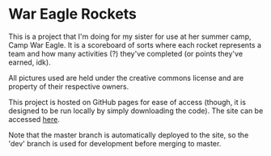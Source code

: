 # War Eagle Rockets
This is a project that I'm doing for my sister for use at her summer camp, Camp War Eagle.
It is a scoreboard of sorts where each rocket represents a team and how many activities (?) they've completed (or points they've earned, idk).

All pictures used are held under the creative commons license and are property of their respective owners.

This project is hosted on GitHub pages for ease of access (though, it is designed to be run locally by simply downloading the code).
The site can be accessed [here](https://gippies.github.io/WarEagleRockets/).

Note that the master branch is automatically deployed to the site, so the 'dev' branch is used for development before merging to master.
